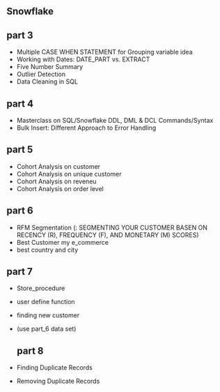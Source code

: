 ## Snowflake

## part 3
- Multiple CASE WHEN STATEMENT for Grouping variable idea
- Working with Dates: DATE_PART vs. EXTRACT
- Five Number Summary
- Outlier Detection
- Data Cleaning in SQL

## part 4
- Masterclass on SQL/Snowflake DDL, DML & DCL Commands/Syntax
- Bulk Insert: Different Approach to Error Handling

## part 5
- Cohort Analysis on customer
-  Cohort Analysis on unique customer
-   Cohort Analysis on reveneu
-    Cohort Analysis on order level

## part 6
- RFM Segmentation (: SEGMENTING YOUR CUSTOMER BASEN ON RECENCY (R), FREQUENCY (F), AND MONETARY (M) SCORES)
- Best Customer my e_commerce
- best country and city 

## part 7
- Store_procedure
- user define function
- finding new customer
- (use part_6 data set)

  ## part 8
- Finding Duplicate Records
- Removing Duplicate Records
